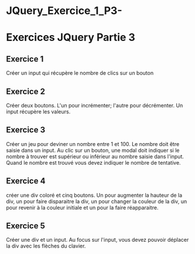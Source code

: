 # JQuery_Exercice_1_P3-
# Exercices JQuery Partie 3

## Exercice 1

Créer un input qui récupère le nombre de clics sur un bouton

## Exercice 2

Créer deux boutons. L'un pour incrémenter; l'autre pour décrémenter. Un input récupère les valeurs.

## Exercice 3

Créer un jeu pour deviner un nombre entre 1 et 100. Le nombre doit être saisie dans un input. 
Au clic sur un bouton, une modal doit indiquer si le nombre à trouver est supérieur ou inférieur au nombre saisie dans l'input. Quand le nombre est trouvé vous devez indiquer le nombre de tentative.

## Exercice 4

créer une div coloré et cinq boutons. Un pour augmenter la hauteur de la div, un pour faire disparaitre la div, un pour changer la couleur de la div, un pour revenir à la couleur initiale et un pour la faire réapparaitre.

## Exercice 5

Créer une div et un input. Au focus sur l'input, vous devez pouvoir déplacer la div avec les flèches du clavier.
